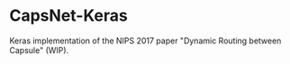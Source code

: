 # CapsNet-Keras

Keras implementation of the NIPS 2017 paper "Dynamic Routing between Capsule" (WIP).


